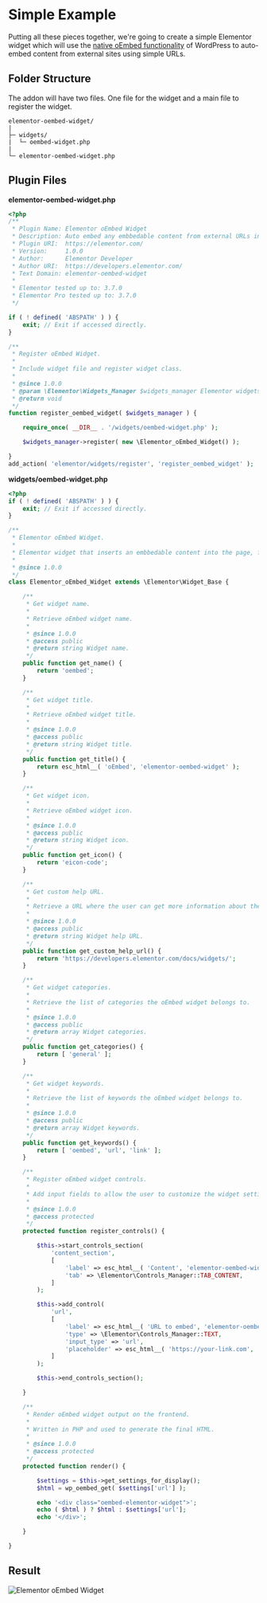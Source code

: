 # Simple Example

<Badge type="tip" vertical="top" text="Elementor Core" /> <Badge type="warning" vertical="top" text="Intermediate" />

Putting all these pieces together, we're going to create a simple Elementor widget which will use the [native oEmbed functionality](https://developer.wordpress.org/reference/functions/wp_oembed_get/) of WordPress to auto-embed content from external sites using simple URLs.

## Folder Structure

The addon will have two files. One file for the widget and a main file to register the widget.

```
elementor-oembed-widget/
|
├─ widgets/
|  └─ oembed-widget.php
|
└─ elementor-oembed-widget.php
```

## Plugin Files

**elementor-oembed-widget.php**

```php
<?php
/**
 * Plugin Name: Elementor oEmbed Widget
 * Description: Auto embed any embbedable content from external URLs into Elementor.
 * Plugin URI:  https://elementor.com/
 * Version:     1.0.0
 * Author:      Elementor Developer
 * Author URI:  https://developers.elementor.com/
 * Text Domain: elementor-oembed-widget
 *
 * Elementor tested up to: 3.7.0
 * Elementor Pro tested up to: 3.7.0
 */

if ( ! defined( 'ABSPATH' ) ) {
	exit; // Exit if accessed directly.
}

/**
 * Register oEmbed Widget.
 *
 * Include widget file and register widget class.
 *
 * @since 1.0.0
 * @param \Elementor\Widgets_Manager $widgets_manager Elementor widgets manager.
 * @return void
 */
function register_oembed_widget( $widgets_manager ) {

	require_once( __DIR__ . '/widgets/oembed-widget.php' );

	$widgets_manager->register( new \Elementor_oEmbed_Widget() );

}
add_action( 'elementor/widgets/register', 'register_oembed_widget' );
```

**widgets/oembed-widget.php**

```php
<?php
if ( ! defined( 'ABSPATH' ) ) {
	exit; // Exit if accessed directly.
}

/**
 * Elementor oEmbed Widget.
 *
 * Elementor widget that inserts an embbedable content into the page, from any given URL.
 *
 * @since 1.0.0
 */
class Elementor_oEmbed_Widget extends \Elementor\Widget_Base {

	/**
	 * Get widget name.
	 *
	 * Retrieve oEmbed widget name.
	 *
	 * @since 1.0.0
	 * @access public
	 * @return string Widget name.
	 */
	public function get_name() {
		return 'oembed';
	}

	/**
	 * Get widget title.
	 *
	 * Retrieve oEmbed widget title.
	 *
	 * @since 1.0.0
	 * @access public
	 * @return string Widget title.
	 */
	public function get_title() {
		return esc_html__( 'oEmbed', 'elementor-oembed-widget' );
	}

	/**
	 * Get widget icon.
	 *
	 * Retrieve oEmbed widget icon.
	 *
	 * @since 1.0.0
	 * @access public
	 * @return string Widget icon.
	 */
	public function get_icon() {
		return 'eicon-code';
	}

	/**
	 * Get custom help URL.
	 *
	 * Retrieve a URL where the user can get more information about the widget.
	 *
	 * @since 1.0.0
	 * @access public
	 * @return string Widget help URL.
	 */
	public function get_custom_help_url() {
		return 'https://developers.elementor.com/docs/widgets/';
	}

	/**
	 * Get widget categories.
	 *
	 * Retrieve the list of categories the oEmbed widget belongs to.
	 *
	 * @since 1.0.0
	 * @access public
	 * @return array Widget categories.
	 */
	public function get_categories() {
		return [ 'general' ];
	}

	/**
	 * Get widget keywords.
	 *
	 * Retrieve the list of keywords the oEmbed widget belongs to.
	 *
	 * @since 1.0.0
	 * @access public
	 * @return array Widget keywords.
	 */
	public function get_keywords() {
		return [ 'oembed', 'url', 'link' ];
	}

	/**
	 * Register oEmbed widget controls.
	 *
	 * Add input fields to allow the user to customize the widget settings.
	 *
	 * @since 1.0.0
	 * @access protected
	 */
	protected function register_controls() {

		$this->start_controls_section(
			'content_section',
			[
				'label' => esc_html__( 'Content', 'elementor-oembed-widget' ),
				'tab' => \Elementor\Controls_Manager::TAB_CONTENT,
			]
		);

		$this->add_control(
			'url',
			[
				'label' => esc_html__( 'URL to embed', 'elementor-oembed-widget' ),
				'type' => \Elementor\Controls_Manager::TEXT,
				'input_type' => 'url',
				'placeholder' => esc_html__( 'https://your-link.com', 'elementor-oembed-widget' ),
			]
		);

		$this->end_controls_section();

	}

	/**
	 * Render oEmbed widget output on the frontend.
	 *
	 * Written in PHP and used to generate the final HTML.
	 *
	 * @since 1.0.0
	 * @access protected
	 */
	protected function render() {

		$settings = $this->get_settings_for_display();
		$html = wp_oembed_get( $settings['url'] );

		echo '<div class="oembed-elementor-widget">';
		echo ( $html ) ? $html : $settings['url'];
		echo '</div>';

	}

}
```

## Result

<img :src="$withBase('/assets/img/elementor-widget-oembed.png')" alt="Elementor oEmbed Widget">
